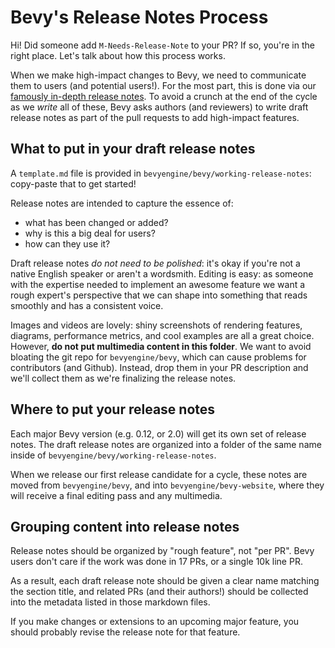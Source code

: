 # Bevy's Release Notes Process

Hi! Did someone add `M-Needs-Release-Note` to your PR? If so, you're in the right place.
Let's talk about how this process works.

When we make high-impact changes to Bevy, we need to communicate them to users (and potential users!).
For the most part, this is done via our [famously in-depth release notes](https://bevyengine.org/news/).
To avoid a crunch at the end of the cycle as we *write* all of these,
Bevy asks authors (and reviewers) to write draft release notes as part of the pull requests to add high-impact features.

## What to put in your draft release notes

A `template.md` file is provided in `bevyengine/bevy/working-release-notes`: copy-paste that to get started!

Release notes are intended to capture the essence of:

- what has been changed or added?
- why is this a big deal for users?
- how can they use it?

Draft release notes *do not need to be polished*: it's okay if you're not a native English speaker or aren't a wordsmith.
Editing is easy: as someone with the expertise needed to implement an awesome feature we want a rough expert's perspective that we can shape into something that reads smoothly and has a consistent voice.

Images and videos are lovely: shiny screenshots of rendering features, diagrams, performance metrics, and cool examples are all a great choice.
However, **do not put multimedia content in this folder**.
We want to avoid bloating the git repo for `bevyengine/bevy`, which can cause problems for contributors (and Github).
Instead, drop them in your PR description and we'll collect them as we're finalizing the release notes.

## Where to put your release notes

Each major Bevy version (e.g. 0.12, or 2.0) will get its own set of release notes.
The draft release notes are organized into a folder of the same name inside of `bevyengine/bevy/working-release-notes`.

When we release our first release candidate for a cycle, these notes are moved from `bevyengine/bevy`, and into `bevyengine/bevy-website`,
where they will receive a final editing pass and any multimedia.

## Grouping content into release notes

Release notes should be organized by "rough feature", not "per PR".
Bevy users don't care if the work was done in 17 PRs, or a single 10k line PR.

As a result, each draft release note should be given a clear name matching the section title,
and related PRs (and their authors!) should be collected into the metadata listed in those markdown files.

If you make changes or extensions to an upcoming major feature, you should probably revise the release note for that feature.
